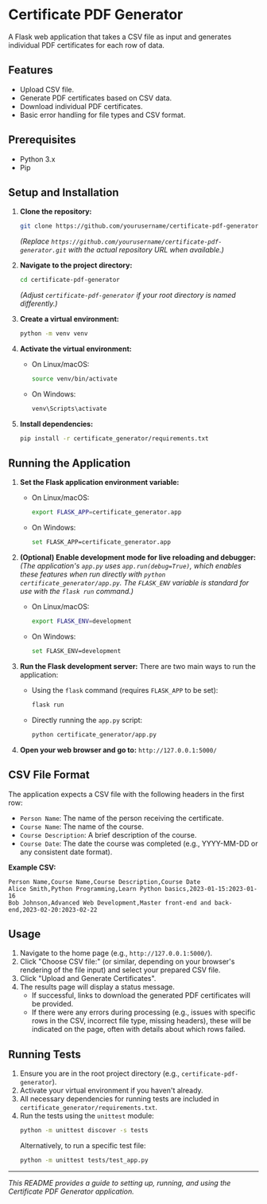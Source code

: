 # Certificate PDF Generator

A Flask web application that takes a CSV file as input and generates individual PDF certificates for each row of data.

## Features

- Upload CSV file.
- Generate PDF certificates based on CSV data.
- Download individual PDF certificates.
- Basic error handling for file types and CSV format.

## Prerequisites

- Python 3.x
- Pip

## Setup and Installation

1.  **Clone the repository:**
    ```bash
    git clone https://github.com/yourusername/certificate-pdf-generator.git
    ```
    *(Replace `https://github.com/yourusername/certificate-pdf-generator.git` with the actual repository URL when available.)*

2.  **Navigate to the project directory:**
    ```bash
    cd certificate-pdf-generator
    ```
    *(Adjust `certificate-pdf-generator` if your root directory is named differently.)*

3.  **Create a virtual environment:**
    ```bash
    python -m venv venv
    ```

4.  **Activate the virtual environment:**
    -   On Linux/macOS:
        ```bash
        source venv/bin/activate
        ```
    -   On Windows:
        ```bash
        venv\Scripts\activate
        ```

5.  **Install dependencies:**
    ```bash
    pip install -r certificate_generator/requirements.txt
    ```

## Running the Application

1.  **Set the Flask application environment variable:**
    -   On Linux/macOS:
        ```bash
        export FLASK_APP=certificate_generator.app
        ```
    -   On Windows:
        ```bash
        set FLASK_APP=certificate_generator.app
        ```

2.  **(Optional) Enable development mode for live reloading and debugger:**
    *(The application's `app.py` uses `app.run(debug=True)`, which enables these features when run directly with `python certificate_generator/app.py`. The `FLASK_ENV` variable is standard for use with the `flask run` command.)*
    -   On Linux/macOS:
        ```bash
        export FLASK_ENV=development
        ```
    -   On Windows:
        ```bash
        set FLASK_ENV=development
        ```

3.  **Run the Flask development server:**
    There are two main ways to run the application:
    -   Using the `flask` command (requires `FLASK_APP` to be set):
        ```bash
        flask run
        ```
    -   Directly running the `app.py` script:
        ```bash
        python certificate_generator/app.py
        ```

4.  **Open your web browser and go to:**
    `http://127.0.0.1:5000/`

## CSV File Format

The application expects a CSV file with the following headers in the first row:

-   `Person Name`: The name of the person receiving the certificate.
-   `Course Name`: The name of the course.
-   `Course Description`: A brief description of the course.
-   `Course Date`: The date the course was completed (e.g., YYYY-MM-DD or any consistent date format).

**Example CSV:**
```csv
Person Name,Course Name,Course Description,Course Date
Alice Smith,Python Programming,Learn Python basics,2023-01-15:2023-01-16
Bob Johnson,Advanced Web Development,Master front-end and back-end,2023-02-20:2023-02-22
```

## Usage

1.  Navigate to the home page (e.g., `http://127.0.0.1:5000/`).
2.  Click "Choose CSV file:" (or similar, depending on your browser's rendering of the file input) and select your prepared CSV file.
3.  Click "Upload and Generate Certificates".
4.  The results page will display a status message. 
    - If successful, links to download the generated PDF certificates will be provided.
    - If there were any errors during processing (e.g., issues with specific rows in the CSV, incorrect file type, missing headers), these will be indicated on the page, often with details about which rows failed.

## Running Tests

1.  Ensure you are in the root project directory (e.g., `certificate-pdf-generator`).
2.  Activate your virtual environment if you haven't already.
3.  All necessary dependencies for running tests are included in `certificate_generator/requirements.txt`.
4.  Run the tests using the `unittest` module:
    ```bash
    python -m unittest discover -s tests
    ```
    Alternatively, to run a specific test file:
    ```bash
    python -m unittest tests/test_app.py
    ```

---

*This README provides a guide to setting up, running, and using the Certificate PDF Generator application.*
